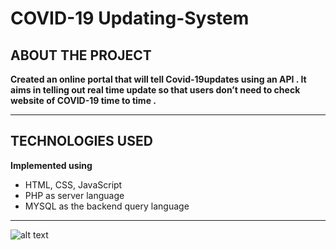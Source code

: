 # COVID-19 Updating-System

ABOUT THE PROJECT
----------------------------
**Created an online portal that will tell Covid-19updates using an API . It aims in telling out real time update so that users don’t need to check website of COVID-19 time to time .**

----------------------------

TECHNOLOGIES USED
----------------------------
 **Implemented using**

- HTML, CSS, JavaScript
- PHP as server language
- MYSQL as the backend query language


---------------------------- 

![alt text](background-img.jpg)
